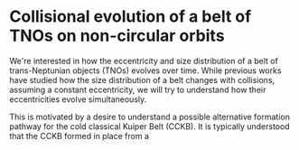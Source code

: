 # Collisional evolution of a belt of TNOs on non-circular orbits

We're interested in how the eccentricity and size distribution of a belt of trans-Neptunian objects (TNOs) evolves over time. While previous works have studied how the size distribution of a belt changes with collisions, assuming a constant eccentricity, we will try to understand how their eccentricities evolve simultaneously.

This is motivated by a desire to understand a possible alternative formation pathway for the cold classical Kuiper Belt (CCKB). It is typically understood that the CCKB formed in place from a 
